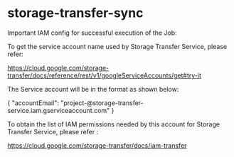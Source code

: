 # storage-transfer-sync

Important IAM config for successful execution of the Job:

To get the service account name used by Storage Transfer Service, please refer:

https://cloud.google.com/storage-transfer/docs/reference/rest/v1/googleServiceAccounts/get#try-it

The Service account will be in the format as shown below: 

{
  "accountEmail": "project-<project number>@storage-transfer-service.iam.gserviceaccount.com"
}
  
To obtain the list of IAM permissions needed by this account for Storage Transfer Service, please refer :

https://cloud.google.com/storage-transfer/docs/iam-transfer
